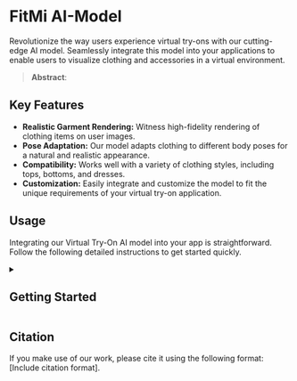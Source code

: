 # FitMi AI-Model

Revolutionize the way users experience virtual try-ons with our cutting-edge AI model. Seamlessly integrate this model into your applications to enable users to visualize clothing and accessories in a virtual environment.
> **Abstract**: <br>
>
> 



## Key Features

- **Realistic Garment Rendering:** Witness high-fidelity rendering of clothing items on user images.
- **Pose Adaptation:** Our model adapts clothing to different body poses for a natural and realistic appearance.
- **Compatibility:** Works well with a variety of clothing styles, including tops, bottoms, and dresses.
- **Customization:** Easily integrate and customize the model to fit the unique requirements of your virtual try-on application.

## Usage

Integrating our Virtual Try-On AI model into your app is straightforward. Follow the following detailed instructions to get started quickly.
<details>
<summary><h2>Getting Started</h2></summary>
1. Clone the repository

```sh
git clone https://github.com/FITMI-APP/AI-Model.git
```
2. Install Python dependencies

```sh
conda env create -n FITMI -f FITMI.yml
conda activate FITMI
```
additionally, you should install the required packages manually:
1-install cuda 11.8 [here](https://developer.nvidia.com/cuda-11-8-0-download-archive)
2-Install Microsoft Visual C++ Build Tools: https://visualstudio.microsoft.com/visual-cpp-build-tools/
3-set "CUDA_PATH=C:\Program Files\NVIDIA GPU Computing Toolkit\CUDA\v11.8"  # Update the path accordingly
4-install torch: https://pytorch.org/get-started/locally/ 
or directly write in your command line: pip3 install torch torchvision torchaudio --index-url https://download.pytorch.org/whl/cu118)
5-install cupy : https://docs.cupy.dev/en/stable/install.html#upgrading-cupy 
or directly write in your command line: pip install cupy-cuda11x
6-install cuDNN : https://developer.nvidia.com/rdp/cudnn-archive
copy (lib, include, bin) cuDNN files to the corresponding files in C:\Program Files\NVIDIA GPU Computing Toolkit\CUDA\v11.8 respectively
7-pip3 install -U xformers --index-url https://download.pytorch.org/whl/cu118
</details>

## Citation

If you make use of our work, please cite it using the following format: [Include citation format].




